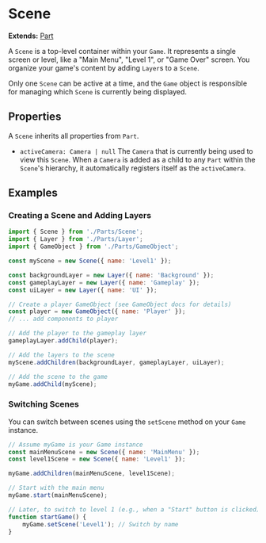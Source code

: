 # Scene

**Extends:** [Part](./Part.md)

A `Scene` is a top-level container within your `Game`. It represents a single screen or level, like a "Main Menu", "Level 1", or "Game Over" screen. You organize your game's content by adding `Layer`s to a `Scene`.

Only one `Scene` can be active at a time, and the `Game` object is responsible for managing which `Scene` is currently being displayed.

## Properties

A `Scene` inherits all properties from `Part`.

-   `activeCamera: Camera | null`
    The `Camera` that is currently being used to view this `Scene`. When a `Camera` is added as a child to any `Part` within the `Scene`'s hierarchy, it automatically registers itself as the `activeCamera`.

## Examples

### Creating a Scene and Adding Layers

```javascript
import { Scene } from './Parts/Scene';
import { Layer } from './Parts/Layer';
import { GameObject } from './Parts/GameObject';

const myScene = new Scene({ name: 'Level1' });

const backgroundLayer = new Layer({ name: 'Background' });
const gameplayLayer = new Layer({ name: 'Gameplay' });
const uiLayer = new Layer({ name: 'UI' });

// Create a player GameObject (see GameObject docs for details)
const player = new GameObject({ name: 'Player' });
// ... add components to player

// Add the player to the gameplay layer
gameplayLayer.addChild(player);

// Add the layers to the scene
myScene.addChildren(backgroundLayer, gameplayLayer, uiLayer);

// Add the scene to the game
myGame.addChild(myScene);
```

### Switching Scenes

You can switch between scenes using the `setScene` method on your `Game` instance.

```javascript
// Assume myGame is your Game instance
const mainMenuScene = new Scene({ name: 'MainMenu' });
const level1Scene = new Scene({ name: 'Level1' });

myGame.addChildren(mainMenuScene, level1Scene);

// Start with the main menu
myGame.start(mainMenuScene);

// Later, to switch to level 1 (e.g., when a "Start" button is clicked)
function startGame() {
    myGame.setScene('Level1'); // Switch by name
}
```

